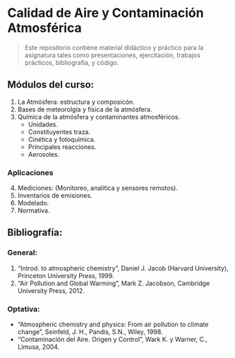 # Calidad de Aire y Contaminación Atmosférica

> Este repositorio contiene material didáctico y práctico para la asignatura tales como presentaciones, ejercitación, trabajos prácticos, bibliografía, y código.

## Módulos del curso:
1. La Atmósfera: estructura y composicón.
2. Bases de meteorolgía y física de la atmósfera.
3. Química de la atmósfera y contaminantes atmosféricos.
	- Unidades.
	- Constituyentes traza.
	- Cinética y fotoquímica.
	- Principales reacciones.
	- Aerosoles.
### Aplicaciones
4. Mediciones: (Monitoreo, analítica y sensores remotos).
5. Inventarios de emisiones.
6. Modelado.
7. Normativa. 

## Bibliografía:

### General:
1. “Introd. to atmospheric chemistry”, Daniel J. Jacob (Harvard University), Princeton University Press, 1999.
2. “Air Pollution and Global Warming”, Mark Z. Jacobson, Cambridge University Press, 2012.
<!-- 1. “Introd. a la calidad de aire y la contaminación atmosférica”, Marcelo G. Bormioli. Cátedra de Física, FAUBA. 2015. -->

### Optativa:
- “Atmospheric chemistry and physics: From air pollution to climate change”,  Seinfeld, J. H., Pandis, S.N., Wiley, 1998.
- “Contaminación del Aire. Origen y Control”,  Wark K. y Warner, C., Limusa, 2004.
